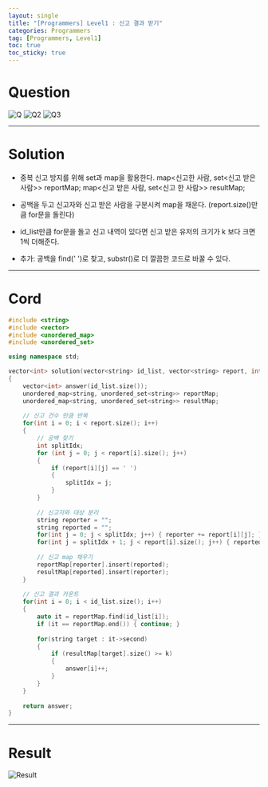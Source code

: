 ```yaml
---
layout: single
title: "[Programmers] Level1 : 신고 결과 받기"
categories: Programmers
tag: [Programmers, Level1]
toc: true
toc_sticky: true
---
```


# Question
![Q](https://user-images.githubusercontent.com/97664446/195991994-11ac5eaa-a37a-48d7-bb28-2b9899313df6.PNG)
![Q2](https://user-images.githubusercontent.com/97664446/195991997-d964e35a-852f-4084-bd24-012f0121a271.PNG)
![Q3](https://user-images.githubusercontent.com/97664446/195991998-2d29a37c-75d0-4688-8105-a9f58c82c7b5.PNG)

***

# Solution
- 중복 신고 방지를 위해 set과 map을 활용한다.
 map<신고한 사람, set<신고 받은 사람>> reportMap;
 map<신고 받은 사람, set<신고 한 사람>> resultMap;
- 공백을 두고 신고자와 신고 받은 사람을 구분시켜 map을 채운다. (report.size()만큼 for문을 돌린다)
- id_list만큼 for문을 돌고 신고 내역이 있다면 신고 받은 유저의 크기가 k 보다 크면 1씩 더해준다.

- 추가: 공백을 find(' ')로 찾고, substr()로 더 깔끔한 코드로 바꿀 수 있다.

***

# Cord
```c++
#include <string>
#include <vector>
#include <unordered_map>
#include <unordered_set>

using namespace std;

vector<int> solution(vector<string> id_list, vector<string> report, int k) 
{
    vector<int> answer(id_list.size());
    unordered_map<string, unordered_set<string>> reportMap;
    unordered_map<string, unordered_set<string>> resultMap;  
    
    // 신고 건수 만큼 반복
    for(int i = 0; i < report.size(); i++)
    {   
        // 공백 찾기
        int splitIdx;
        for (int j = 0; j < report[i].size(); j++)
        {
            if (report[i][j] == ' ')
            {
                splitIdx = j;
            }
        }
        
        // 신고자와 대상 분리
        string reporter = "";
        string reported = "";
        for(int j = 0; j < splitIdx; j++) { reporter += report[i][j]; }
        for(int j = splitIdx + 1; j < report[i].size(); j++) { reported += report[i][j]; }
        
        // 신고 map 채우기
        reportMap[reporter].insert(reported);
        resultMap[reported].insert(reporter);    
    }
    
    // 신고 결과 카운트
    for(int i = 0; i < id_list.size(); i++)
    {
        auto it = reportMap.find(id_list[i]);
        if (it == reportMap.end()) { continue; }
        
        for(string target : it->second)
        {
            if (resultMap[target].size() >= k)
            {
                answer[i]++;
            }
        }
    }
    
    return answer;
}
```

***

# Result
![Result](https://user-images.githubusercontent.com/97664446/195991999-ca7c50fe-53dc-4d1f-bd99-a14cd87dedab.PNG)